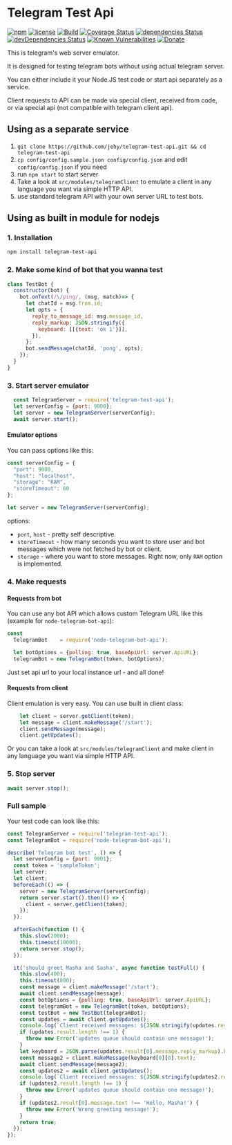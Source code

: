 # Telegram Test Api

[![npm](https://img.shields.io/npm/v/telegram-test-api.svg)](https://npm.im/telegram-test-api)
[![license](https://img.shields.io/npm/l/telegram-test-api.svg)](https://npm.im/telegram-test-api)
[![Build](https://github.com/jehy/telegram-test-api/workflows/Build/badge.svg)](https://github.com/jehy/telegram-test-api/actions/workflows/main.yml)
[![Coverage Status](https://coveralls.io/repos/github/jehy/telegram-test-api/badge.svg?branch=master)](https://coveralls.io/github/jehy/telegram-test-api?branch=master)
[![dependencies Status](https://david-dm.org/jehy/telegram-test-api/status.svg)](https://david-dm.org/jehy/telegram-test-api)
[![devDependencies Status](https://david-dm.org/jehy/telegram-test-api/dev-status.svg)](https://david-dm.org/jehy/telegram-test-api?type=dev)
[![Known Vulnerabilities](https://snyk.io/test/github/jehy/telegram-test-api/badge.svg)](https://snyk.io/test/github/jehy/telegram-test-api)
[![Donate](https://img.shields.io/badge/Donate-PayPal-green.svg)](https://www.paypal.me/jehyrus)

This is telegram's web server emulator.

It is designed for testing telegram bots without using actual telegram server.

You can either include it your Node.JS test code or start api separately as a service.

Client requests to API can be made via special client, received from code, or via special api (not compatible with telegram client api).

## Using as a separate service

1. `git clone https://github.com/jehy/telegram-test-api.git && cd telegram-test-api`
2. `cp config/config.sample.json config/config.json` and edit `config/config.json` if you need
3. run `npm start` to start server
3. Take a look at `src/modules/telegramClient` to emulate a client in any 
language you want via simple HTTP API.
4. use standard telegram API with your own server URL to test bots.

## Using as built in module for nodejs

### 1. Installation

```bash
npm install telegram-test-api
```
### 2. Make some kind of bot that you wanna test
```js
class TestBot {
  constructor(bot) {
    bot.onText(/\/ping/, (msg, match)=> {
      let chatId = msg.from.id;
      let opts = {
        reply_to_message_id: msg.message_id,
        reply_markup: JSON.stringify({
          keyboard: [[{text: 'ok 1'}]],
        }),
      };
      bot.sendMessage(chatId, 'pong', opts);
    });
  }
}
```

### 3. Start server emulator

```js
  const TelegramServer = require('telegram-test-api');
  let serverConfig = {port: 9000};
  let server = new TelegramServer(serverConfig);
  await server.start();
```

#### Emulator options

You can pass options like this:
```js
const serverConfig = {
  "port": 9000,
  "host": "localhost",
  "storage": "RAM",
  "storeTimeout": 60
};

let server = new TelegramServer(serverConfig);
```
options:
* `port`, `host` - pretty self descriptive.
* `storeTimeout` - how many seconds you want to store user and bot messages which were not fetched
by bot or client.
* `storage` - where you want to store messages. Right now, only `RAM` option is implemented.

### 4. Make requests

#### Requests from bot

You can use any bot API which allows custom Telegram URL like this
(example for `node-telegram-bot-api`):
```js
const 
  TelegramBot    = require('node-telegram-bot-api');

  let botOptions = {polling: true, baseApiUrl: server.ApiURL};
  telegramBot = new TelegramBot(token, botOptions);
```
Just set api url to your local instance url - and all done!

#### Requests from client

Client emulation is very easy. You can use built in client class:
```js
    let client = server.getClient(token);
    let message = client.makeMessage('/start');
    client.sendMessage(message);
    client.getUpdates();
```

Or you can take a look at `src/modules/telegramClient` and make client in any 
language you want via simple HTTP API.

### 5. Stop server

```js
await server.stop();
```

### Full sample

Your test code can look like this:
```js
const TelegramServer = require('telegram-test-api');
const TelegramBot = require('node-telegram-bot-api');

describe('Telegram bot test', () => {
  let serverConfig = {port: 9001};
  const token = 'sampleToken';
  let server;
  let client;
  beforeEach(() => {
    server = new TelegramServer(serverConfig);
    return server.start().then(() => {
      client = server.getClient(token);
    });
  });

  afterEach(function () {
    this.slow(2000);
    this.timeout(10000);
    return server.stop();
  });

  it('should greet Masha and Sasha', async function testFull() {
    this.slow(400);
    this.timeout(800);
    const message = client.makeMessage('/start');
    await client.sendMessage(message);
    const botOptions = {polling: true, baseApiUrl: server.ApiURL};
    const telegramBot = new TelegramBot(token, botOptions);
    const testBot = new TestBot(telegramBot);
    const updates = await client.getUpdates();
    console.log(`Client received messages: ${JSON.stringify(updates.result)}`);
    if (updates.result.length !== 1) {
      throw new Error('updates queue should contain one message!');
    }
    let keyboard = JSON.parse(updates.result[0].message.reply_markup).keyboard;
    const message2 = client.makeMessage(keyboard[0][0].text);
    await client.sendMessage(message2);
    const updates2 = await client.getUpdates();
    console.log(`Client received messages: ${JSON.stringify(updates2.result)}`);
    if (updates2.result.length !== 1) {
      throw new Error('updates queue should contain one message!');
    }
    if (updates2.result[0].message.text !== 'Hello, Masha!') {
      throw new Error('Wrong greeting message!');
    }
    return true;
  });
});
```
